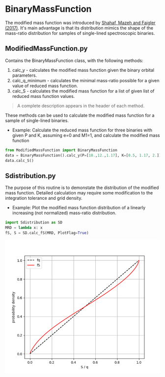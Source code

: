 # BinaryMassFunction
The modified mass function was introduced by [Shahaf, Mazeh and Faigler (2017)](https://ui.adsabs.harvard.edu/abs/2017MNRAS.472.4497S/abstract). It's main advantage 
is that its distribution mimics the shape of the mass-ratio distribution for samples of single-lined spectroscopic binaries.

## ModifiedMassFunction.py
Contains the BinaryMassFunction class, with the following methods:
  1) calc_y - calculates the modified mass function given the binary
              orbital parameters.
  2) calc_q_minimum - calculates the minimal mass-ratio possible for a
              given value of reduced mass function.
  3) calc_S - calculates the modified mass function for a list of given
              list of reduced mass function values.
>A complete description appears in the header of each method.

These methods can be used to calculate the modified mass function for a sample of single-lined binaries. 

* Example:
Calculate the reduced mass function for three binaries with given P and K, assuming e=0 and M1=1, and calculate the modified mass function
```python
from ModifiedMassFunction import BinaryMassFunction
data = BinaryMassFunction().calc_y(P=[10.,12.,1.17], K=[0.5, 1.17, 2.])
data.calc_S()
```

## Sdistribution.py
The purpose of this routine is to demonstate the distribution of the modified mass function. Detailed calculation may require some modification to the integration tolerance and grid density.

* Example: Plot the modified mass function distribution of a linearly increasing (not normalized) mass-ratio distribution. 
```python
import Sdistribution as SD
MRD = lambda x: x
fS, S = SD.calc_fS(MRD, PlotFlag=True)
```
![Probability density example](ProbabilityDensityExample.png)
